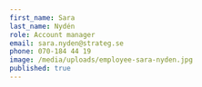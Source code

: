 ```yaml
---
first_name: Sara
last_name: Nydén
role: Account manager
email: sara.nyden@strateg.se
phone: 070-184 44 19
image: /media/uploads/employee-sara-nyden.jpg
published: true
---
```

